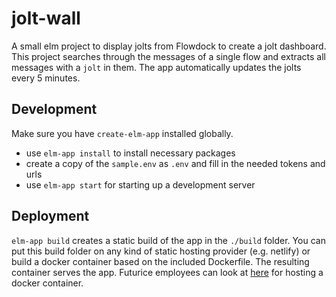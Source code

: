 # jolt-wall
A small elm project to display jolts from Flowdock to create a jolt dashboard. This project searches through the messages of a single flow and extracts all messages with a `jolt` in them. The app automatically updates the jolts every 5 minutes.

## Development
Make sure you have `create-elm-app` installed globally.

* use `elm-app install` to install necessary packages
* create a copy of the `sample.env` as `.env` and fill in the needed tokens and urls
* use `elm-app start` for starting up a development server

## Deployment

`elm-app build` creates a static build of the app in the `./build` folder. You can put this build folder on any kind of static hosting provider (e.g. netlify) or build a docker container based on the included Dockerfile. The resulting container serves the app. Futurice employees can look at [here](https://futuswarm-mainpage.play.futurice.com/) for hosting a docker container.
